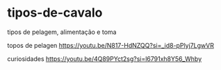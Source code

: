 # tipos-de-cavalo
tipos de pelagem, alimentação e toma

topos de pelagen 
https://youtu.be/N817-HdNZQQ?si=_id8-pPlyj7LgwVR

curiosidades
https://youtu.be/4Q89PYct2sg?si=l6791xh8Y56_Whby
